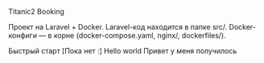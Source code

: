 Titanic2 Booking

Проект на Laravel + Docker.
Laravel-код находится в папке src/.
Docker-конфиги — в корне (docker-compose.yaml, nginx/, dockerfiles/).

Быстрый старт
[Пока нет :\]
Hello world
Привет у меня получилось